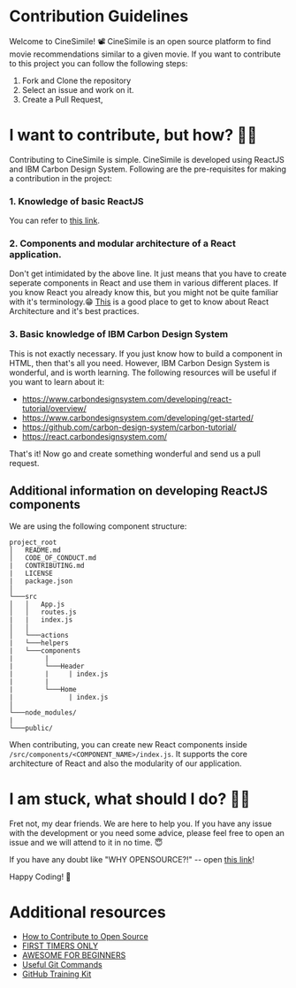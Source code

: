 # Contribution Guidelines

Welcome to CineSimile! 📽️
CineSimile is an open source platform to find movie recommendations similar to a given movie. If you want to contribute to this project you can follow the following steps:

1. Fork and Clone the repository
2. Select an issue and work on it.
3. Create a Pull Request,

# I want to contribute, but how? 🤷‍♀

Contributing to CineSimile is simple. CineSimile is developed using ReactJS and IBM Carbon Design System. Following are the pre-requisites for making a contribution in the project:

### 1. Knowledge of basic ReactJS
   You can refer to [this link](https://reactjs.org/docs/getting-started.html).

### 2. Components and modular architecture of a React application.
   Don't get intimidated by the above line. It just means that you have to create seperate components in React and use them in various different places. If you know React you already know this, but you might not be quite familiar with it's terminology.😁 [This](https://www.simform.com/react-architecture-best-practices/) is a good place to get to know about React Architecture and it's best practices.

### 3. Basic knowledge of IBM Carbon Design System
   This is not exactly necessary. If you just know how to build a component in HTML, then that's all you need. However, IBM Carbon Design System is wonderful, and is worth learning. The following resources will be useful if you want to learn about it:

- https://www.carbondesignsystem.com/developing/react-tutorial/overview/
- https://www.carbondesignsystem.com/developing/get-started/
- https://github.com/carbon-design-system/carbon-tutorial/
- https://react.carbondesignsystem.com/

That's it! Now go and create something wonderful and send us a pull request.

## Additional information on developing ReactJS components

We are using the following component structure:

```
project_root
│   README.md
│   CODE_OF_CONDUCT.md
|   CONTRIBUTING.md
|   LICENSE
|   package.json
│
└───src
│   │   App.js
│   │   routes.js
|   |   index.js
│   │
│   └───actions
|   └───helpers
|   └───components
|        |
|        └───Header
|        |     | index.js
|        |
|        └───Home
|              | index.js
│
└───node_modules/
|
└───public/
```

When contributing, you can create new React components inside `/src/components/<COMPONENT_NAME>/index.js`. It supports the core architecture of React and also the modularity of our application.

# I am stuck, what should I do? 🤷‍♂️

Fret not, my dear friends. We are here to help you. If you have any issue with the development or you need some advice, please feel free to open an issue and we will attend to it in no time. 😇

If you have any doubt like "WHY OPENSOURCE?!" -- open [this link](https://opensource.com/article/19/5/how-get-job-doing-open-source)!

Happy Coding! 🤩

# Additional resources

- [How to Contribute to Open Source](http://opensource.guide/how-to-contribute/)
- [FIRST TIMERS ONLY](https://www.firsttimersonly.com/)
- [AWESOME FOR BEGINNERS](https://github.com/mungell/awesome-for-beginners)
- [Useful Git Commands](https://github.com/joshnh/Git-Commands/blob/master/README.md)
- [GitHub Training Kit](https://training.github.com/)
